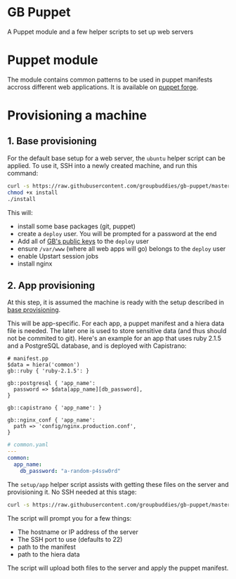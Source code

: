 # GB Puppet

A Puppet module and a few helper scripts to set up web servers

# Puppet module

The module contains common patterns to be used in puppet manifests accross different web applications. It is available on [puppet forge](https://forge.puppetlabs.com/groupbuddies/gb).

# Provisioning a machine

## 1. Base provisioning

For the default base setup for a web server, the `ubuntu` helper script can be
applied. To use it, SSH into a newly created machine, and run this command:

```bash
curl -s https://raw.githubusercontent.com/groupbuddies/gb-puppet/master/setup/ubuntu > install
chmod +x install
./install
```

This will:

* install some base packages (git, puppet)
* create a `deploy` user. You will be prompted for a password at the end
* Add all of [GB's public keys](https://github.com/groupbuddies/public-keys) to the `deploy` user
* ensure `/var/www` (where all web apps will go) belongs to the `deploy` user
* enable Upstart session jobs
* install nginx

## 2. App provisioning

At this step, it is assumed the machine is ready with the setup described in [base provisioning](#1-base-provisioning).

This will be app-specific. For each app, a puppet manifest and a hiera data file is needed. The later one is used to store sensitive data (and thus should not be commited to git). Here's an example for an app that uses ruby 2.1.5 and a PostgreSQL database, and is deployed with Capistrano:

```puppet
# manifest.pp
$data = hiera('common')
gb::ruby { 'ruby-2.1.5': }

gb::postgresql { 'app_name':
  password => $data[app_name][db_password],
}

gb::capistrano { 'app_name': }

gb::nginx_conf { 'app_name':
  path => 'config/nginx.production.conf',
}
```

```yaml
# common.yaml
---
common:
  app_name:
    db_password: "a-random-p4ssw0rd"
```

The `setup/app` helper script  assists with getting these files on the server and provisioning it. No SSH needed at this stage:

```bash
curl -s https://raw.githubusercontent.com/groupbuddies/gb-puppet/master/setup/app | bash -
```

The script will prompt you for a few things:

* The hostname or IP address of the server
* The SSH port to use (defaults to 22)
* path to the manifest
* path to the hiera data

The script will upload both files to the server and apply the puppet manifest.
